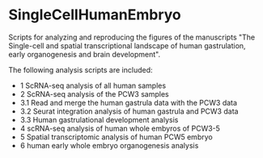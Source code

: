 # SingleCellHumanEmbryo

Scripts for analyzing and reproducing the figures of the manuscripts "The Single-cell and spatial transcriptional landscape of human gastrulation, early organogenesis and brain development".

The following analysis scripts are included:

* 1 ScRNA-seq analysis of all human samples
* 2 ScRNA-seq analysis of the PCW3 samples
* 3.1 Read and merge the human gastrula data with the PCW3 data
* 3.2 Seurat integration analysis of human gastrula and PCW3 data
* 3.3 Human gastrulational development analysis
* 4 scRNA-seq analysis of human whole embyros of PCW3-5
* 5 Spatial transcriptomic analysis of human PCW5 embryo
* 6 human early whole embryo organogenesis analysis
